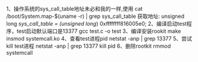 1、操作系统的sys_call_table地址未必和我的一样,使用 cat /boot/System.map-$(uname -r) | grep sys_call_table 获取地址:
unsigned long *sys_call_table = (unsigned long*) 0xffffffff816005e0;
2、编译启动test程序，test启动默认端口是13377
gcc test.c -o test
3、编译安装rookit
make
insmod systemcall.ko
4、查看test进程pid
netstat -anp | grep 13377
5、尝试kill test进程
netstat -anp | grep 13377
kill pid
6、删除rootkit
rmmod systemcall

